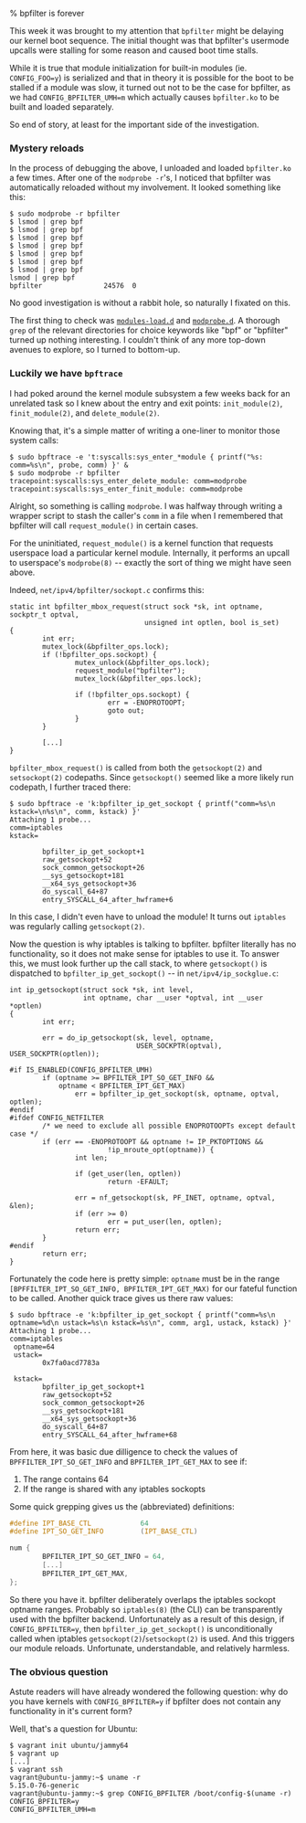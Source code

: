 % bpfilter is forever

This week it was brought to my attention that `bpfilter` might be delaying our
kernel boot sequence. The initial thought was that bpfilter's usermode upcalls
were stalling for some reason and caused boot time stalls.

While it is true that module initialization for built-in modules (ie.
`CONFIG_FOO=y`) is serialized and that in theory it is possible for the boot to
be stalled if a module was slow, it turned out not to be the case for bpfilter,
as we had `CONFIG_BPFILTER_UMH=m` which actually causes `bpfilter.ko` to be
built and loaded separately.

So end of story, at least for the important side of the investigation.

### Mystery reloads

In the process of debugging the above, I unloaded and loaded `bpfilter.ko` a
few times. After one of the `modprobe -r`'s, I noticed that bpfilter was
automatically reloaded without my involvement. It looked something like this:

```
$ sudo modprobe -r bpfilter
$ lsmod | grep bpf
$ lsmod | grep bpf
$ lsmod | grep bpf
$ lsmod | grep bpf
$ lsmod | grep bpf
$ lsmod | grep bpf
$ lsmod | grep bpf
lsmod | grep bpf
bpfilter               24576  0
```

No good investigation is without a rabbit hole, so naturally I fixated on this.

The first thing to check was [`modules-load.d`][0] and [`modprobe.d`][1].  A
thorough `grep` of the relevant directories for choice keywords like "bpf" or
"bpfilter" turned up nothing interesting. I couldn't think of any more top-down
avenues to explore, so I turned to bottom-up.

### Luckily we have `bpftrace`

I had poked around the kernel module subsystem a few weeks back for an
unrelated task so I knew about the entry and exit points: `init_module(2)`,
`finit_module(2)`, and `delete_module(2)`.

Knowing that, it's a simple matter of writing a one-liner to monitor
those system calls:

```
$ sudo bpftrace -e 't:syscalls:sys_enter_*module { printf("%s: comm=%s\n", probe, comm) }' &
$ sudo modprobe -r bpfilter
tracepoint:syscalls:sys_enter_delete_module: comm=modprobe
tracepoint:syscalls:sys_enter_finit_module: comm=modprobe
```

Alright, so something is calling `modprobe`. I was halfway through writing
a wrapper script to stash the caller's `comm` in a file when I remembered that
bpfilter will call `request_module()` in certain cases.

For the uninitiated, `request_module()` is a kernel function that requests
userspace load a particular kernel module. Internally, it performs an upcall
to userspace's `modprobe(8)` -- exactly the sort of thing we might have seen
above.

Indeed, `net/ipv4/bpfilter/sockopt.c` confirms this:

``` {#function .c .numberLines startFrom="15"}
static int bpfilter_mbox_request(struct sock *sk, int optname, sockptr_t optval,
                                 unsigned int optlen, bool is_set)
{
        int err;
        mutex_lock(&bpfilter_ops.lock);
        if (!bpfilter_ops.sockopt) {
                mutex_unlock(&bpfilter_ops.lock);
                request_module("bpfilter");
                mutex_lock(&bpfilter_ops.lock);

                if (!bpfilter_ops.sockopt) {
                        err = -ENOPROTOOPT;
                        goto out;
                }
        }

        [...]
}
```

`bpfilter_mbox_request()` is called from both the `getsockopt(2)` and
`setsockopt(2)` codepaths. Since `getsockopt()` seemed like a more likely
run codepath, I further traced there:

```
$ sudo bpftrace -e 'k:bpfilter_ip_get_sockopt { printf("comm=%s\n kstack=\n%s\n", comm, kstack) }'
Attaching 1 probe...
comm=iptables
kstack=

        bpfilter_ip_get_sockopt+1
        raw_getsockopt+52
        sock_common_getsockopt+26
        __sys_getsockopt+181
        __x64_sys_getsockopt+36
        do_syscall_64+87
        entry_SYSCALL_64_after_hwframe+6

```

In this case, I didn't even have to unload the module! It turns out `iptables`
was regularly calling `getsockopt(2)`.

Now the question is why iptables is talking to bpfilter. bpfilter literally has
no functionality, so it does not make sense for iptables to use it. To answer this,
we must look further up the call stack, to where `getsockopt()` is dispatched
to `bpfilter_ip_get_sockopt()` -- in `net/ipv4/ip_sockglue.c`:

``` {#function .c .numberLines startFrom="1803"}
int ip_getsockopt(struct sock *sk, int level,
                  int optname, char __user *optval, int __user *optlen)
{
        int err;

        err = do_ip_getsockopt(sk, level, optname,
                               USER_SOCKPTR(optval), USER_SOCKPTR(optlen));

#if IS_ENABLED(CONFIG_BPFILTER_UMH)
        if (optname >= BPFILTER_IPT_SO_GET_INFO &&
            optname < BPFILTER_IPT_GET_MAX)
                err = bpfilter_ip_get_sockopt(sk, optname, optval, optlen);
#endif
#ifdef CONFIG_NETFILTER
        /* we need to exclude all possible ENOPROTOOPTs except default case */
        if (err == -ENOPROTOOPT && optname != IP_PKTOPTIONS &&
                        !ip_mroute_opt(optname)) {
                int len;

                if (get_user(len, optlen))
                        return -EFAULT;

                err = nf_getsockopt(sk, PF_INET, optname, optval, &len);
                if (err >= 0)
                        err = put_user(len, optlen);
                return err;
        }
#endif
        return err;
}
```

Fortunately the code here is pretty simple: `optname` must be in the range
`[BPFFILTER_IPT_SO_GET_INFO, BPFILTER_IPT_GET_MAX)` for our fateful function
to be called. Another quick trace gives us there raw values:

```
$ sudo bpftrace -e 'k:bpfilter_ip_get_sockopt { printf("comm=%s\n optname=%d\n ustack=%s\n kstack=%s\n", comm, arg1, ustack, kstack) }'
Attaching 1 probe...
comm=iptables
 optname=64
 ustack=
        0x7fa0acd7783a

 kstack=
        bpfilter_ip_get_sockopt+1
        raw_getsockopt+52
        sock_common_getsockopt+26
        __sys_getsockopt+181
        __x64_sys_getsockopt+36
        do_syscall_64+87
        entry_SYSCALL_64_after_hwframe+68
```

From here, it was basic due dilligence to check the values of
`BPFFILTER_IPT_SO_GET_INFO` and `BPFILTER_IPT_GET_MAX` to see if:

1. The range contains 64
1. If the range is shared with any iptables sockopts

Some quick grepping gives us the (abbreviated) definitions:

```c
#define IPT_BASE_CTL            64
#define IPT_SO_GET_INFO         (IPT_BASE_CTL)

num {
        BPFILTER_IPT_SO_GET_INFO = 64,
        [...]
        BPFILTER_IPT_GET_MAX,
};
```

So there you have it. bpfilter deliberately overlaps the iptables sockopt
optname ranges. Probably so `iptables(8)` (the CLI) can be transparently used
with the bpfilter backend. Unfortunately as a result of this design, if
`CONFIG_BPFILTER=y`, then `bpfilter_ip_get_sockopt()` is unconditionally called
when iptables `getsockopt(2)`/`setsockopt(2)` is used. And this triggers our
module reloads. Unfortunate, understandable, and relatively harmless.


### The obvious question

Astute readers will have already wondered the following question: why do you
have kernels with `CONFIG_BPFILTER=y` if bpfilter does not contain any
functionality in it's current form?

Well, that's a question for Ubuntu:

```
$ vagrant init ubuntu/jammy64
$ vagrant up
[...]
$ vagrant ssh
vagrant@ubuntu-jammy:~$ uname -r
5.15.0-76-generic
vagrant@ubuntu-jammy:~$ grep CONFIG_BPFILTER /boot/config-$(uname -r)
CONFIG_BPFILTER=y
CONFIG_BPFILTER_UMH=m
```


[0]: https://www.freedesktop.org/software/systemd/man/modules-load.d.html
[1]: https://man7.org/linux/man-pages/man5/modprobe.d.5.html
